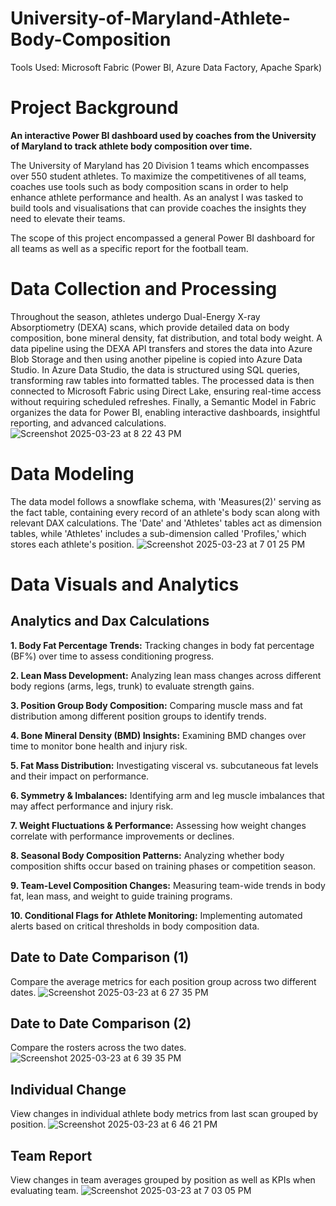 # University-of-Maryland-Athlete-Body-Composition
Tools Used: Microsoft Fabric (Power BI, Azure Data Factory, Apache Spark)
# Project Background
**An interactive Power BI dashboard used by coaches from the University of Maryland to track athlete body composition over time.**

The University of Maryland has 20 Division 1 teams which encompasses over 550 student athletes. To maximize the competitivenes of all teams, coaches use tools such as body composition scans in order to help enhance athlete performance and health. As an analyst I was tasked to build tools and visualisations that can provide coaches the insights they need to elevate their teams.

The scope of this project encompassed a general Power BI dashboard for all teams as well as a specific report for the football team. 
# Data Collection and Processing
Throughout the season, athletes undergo Dual-Energy X-ray Absorptiometry (DEXA) scans, which provide detailed data on body composition, bone mineral density, fat distribution, and total body weight. A data pipeline using the DEXA API transfers and stores the data into Azure Blob Storage and then using another pipeline is copied into Azure Data Studio. In Azure Data Studio, the data is structured using SQL queries, transforming raw tables into formatted tables. The processed data is then connected to Microsoft Fabric using Direct Lake, ensuring real-time access without requiring scheduled refreshes. Finally, a Semantic Model in Fabric organizes the data for Power BI, enabling interactive dashboards, insightful reporting, and advanced calculations.
![Screenshot 2025-03-23 at 8 22 43 PM](https://github.com/user-attachments/assets/e0a0071d-628a-4413-b5d8-c880db938868)

# Data Modeling
The data model follows a snowflake schema, with 'Measures(2)' serving as the fact table, containing every record of an athlete's body scan along with relevant DAX calculations. The 'Date' and 'Athletes' tables act as dimension tables, while 'Athletes' includes a sub-dimension called 'Profiles,' which stores each athlete's position.
![Screenshot 2025-03-23 at 7 01 25 PM](https://github.com/user-attachments/assets/6f81f406-99f5-4f95-a10f-f4b86cd2c65f)

# Data Visuals and Analytics
## Analytics and Dax Calculations
**1. Body Fat Percentage Trends:**
Tracking changes in body fat percentage (BF%) over time to assess conditioning progress.

**2. Lean Mass Development:**
Analyzing lean mass changes across different body regions (arms, legs, trunk) to evaluate strength gains.

**3. Position Group Body Composition:**
Comparing muscle mass and fat distribution among different position groups to identify trends.

**4. Bone Mineral Density (BMD) Insights:**
Examining BMD changes over time to monitor bone health and injury risk.

**5. Fat Mass Distribution:**
Investigating visceral vs. subcutaneous fat levels and their impact on performance.

**6. Symmetry & Imbalances:**
Identifying arm and leg muscle imbalances that may affect performance and injury risk.

**7. Weight Fluctuations & Performance:**
Assessing how weight changes correlate with performance improvements or declines.

**8. Seasonal Body Composition Patterns:**
Analyzing whether body composition shifts occur based on training phases or competition season.

**9. Team-Level Composition Changes:**
Measuring team-wide trends in body fat, lean mass, and weight to guide training programs.

**10. Conditional Flags for Athlete Monitoring:**
Implementing automated alerts based on critical thresholds in body composition data.

## Date to Date Comparison (1)
Compare the average metrics for each position group across two different dates.
![Screenshot 2025-03-23 at 6 27 35 PM](https://github.com/user-attachments/assets/e2c3da3b-144e-4368-b97f-619cadd736e2)
## Date to Date Comparison (2)
Compare the rosters across the two dates.
![Screenshot 2025-03-23 at 6 39 35 PM](https://github.com/user-attachments/assets/5dc393b3-f85f-4ba2-93d4-f32967c60723)
## Individual Change
View changes in individual athlete body metrics from last scan grouped by position.
![Screenshot 2025-03-23 at 6 46 21 PM](https://github.com/user-attachments/assets/7b8c5575-9458-4b11-84eb-1c921e371a25)
## Team Report
View changes in team averages grouped by position as well as KPIs when evaluating team.
![Screenshot 2025-03-23 at 7 03 05 PM](https://github.com/user-attachments/assets/aab4321e-b9f4-43d7-a134-5fa4927c5f83)

